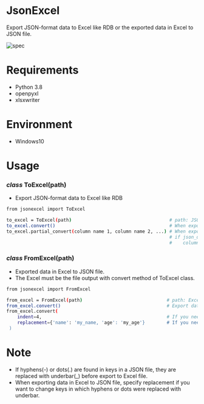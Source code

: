 # JsonExcel

Export JSON-format data to Excel like RDB or the exported data in Excel to JSON file.


![spec](https://user-images.githubusercontent.com/48859041/101022701-143fa480-35b5-11eb-8986-84793c52ab24.png)


# Requirements

* Python 3.8
* openpyxl
* xlsxwriter


# Environment

* Windows10


# Usage

 ### *class* ToExcel(path)
 
  * Export JSON-format data to Excel like RDB
  
  ```bash
  from jsonexcel import ToExcel
  
  to_excel = ToExcel(path)                                    # path: JSON file path
  to_excel.convert()                                          # When export all data
  to_excel.partial_convert(column name 1, column name 2, ...) # When export selected data
                                                              # if json_data is {'aa': 1, 'bb': {'cc': 2, 'dd': [1, 2, 3, 4]}},  
                                                              #    column name is like 'aa', 'bb.cc', 'bb.dd'. 
  ```
  
  ### *class* FromExcel(path)
  
   * Exported data in Excel to JSON file. 
   * The Excel must be the file output with convert method of ToExcel class.  
   
   ```bash
   from jsonexcel import FromExcel
   
   from_excel = FromExcel(path)                               # path: Excel file path
   from_excel.convert()                                       # Export data to JSON file
   from_excel.convert(
       indent=4,                                              # If you need indent on JSON file, specify number.
       replacement={'name': 'my_name, 'age': 'my_age'}        # If you need to change key name, specify dict({key before: key after, ...})
    )                                                        
   ```
   
   
  # Note
  
   * If hyphens(-) or dots(.) are found in keys in a JSON file, they are replaced with underbar(\_) before export to Excel file.
   * When exporting data in Excel to JSON file, specify replacement if you want to change keys in which hyphens or dots were replaced with underbar.
  
